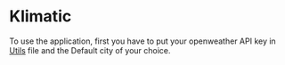 # Klimatic

To use the application, first you have to put your openweather API key in [Utils](lib/util/utils.dart) file and the Default city of your choice.

